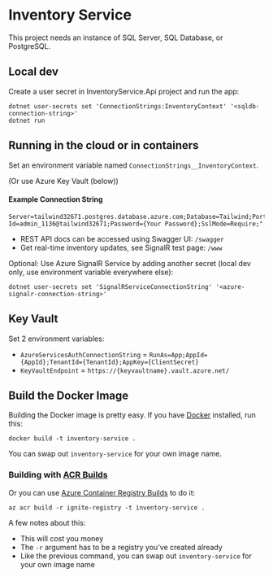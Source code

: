 # Inventory Service

This project needs an instance of SQL Server, SQL Database, or PostgreSQL.

## Local dev

Create a user secret in InventoryService.Api project and run the app:

```
dotnet user-secrets set 'ConnectionStrings:InventoryContext' '<sqldb-connection-string>'
dotnet run
```

## Running in the cloud or in containers

Set an environment variable named `ConnectionStrings__InventoryContext`.

(Or use Azure Key Vault (below))


#### Example Connection String

```
Server=tailwind32671.postgres.database.azure.com;Database=Tailwind;Port=5432;User Id=admin_1136@tailwind32671;Password={Your Password};SslMode=Require;"
```

- REST API docs can be accessed using Swagger UI: `/swagger`
- Get real-time inventory updates, see SignalR test page: `/www`

Optional: Use Azure SignalR Service by adding another secret (local dev only, use environment variable everywhere else):

```
dotnet user-secrets set 'SignalRServiceConnectionString' '<azure-signalr-connection-string>'
```

## Key Vault

Set 2 environment variables:
* `AzureServicesAuthConnectionString` = `RunAs=App;AppId={AppId};TenantId={TenantId};AppKey={ClientSecret}`
* `KeyVaultEndpoint` = `https://{keyvaultname}.vault.azure.net/`


## Build the Docker Image

Building the Docker image is pretty easy. If you have [Docker](https://docker.com) installed, run this:

```console
docker build -t inventory-service .
```

You can swap out `inventory-service` for your own image name.

### Building with [ACR Builds](https://docs.microsoft.com/en-us/azure/container-registry/container-registry-tutorial-quick-task)

Or you can use [Azure Container Registry Builds](https://docs.microsoft.com/en-us/azure/container-registry/container-registry-tutorial-quick-task) to do it:

```console
az acr build -r ignite-registry -t inventory-service .
```

A few notes about this:

- This will cost you money
- The `-r` argument has to be a registry you've created already
- Like the previous command, you can swap out `inventory-service` for your own image name
